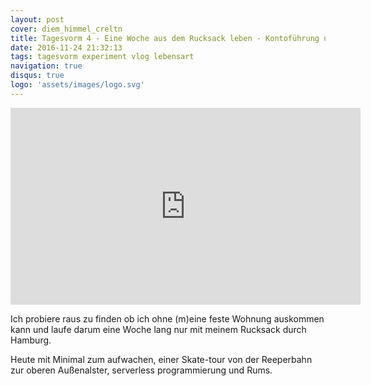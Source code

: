 ```yaml
---
layout: post
cover: diem_himmel_creltn
title: Tagesvorm 4 - Eine Woche aus dem Rucksack leben - Kontoführung und betahaus
date: 2016-11-24 21:32:13
tags: tagesvorm experiment vlog lebensart
navigation: true
disqus: true
logo: 'assets/images/logo.svg'
---
```


<iframe width="560" height="315" src="https://www.youtube.com/embed/G5EZM6v4AZ4" frameborder="0" allowfullscreen></iframe>

Ich probiere raus zu finden ob ich ohne (m)eine feste Wohnung auskommen kann und laufe darum eine Woche lang nur mit meinem Rucksack durch Hamburg.

Heute mit Minimal zum aufwachen, einer Skate-tour von der Reeperbahn zur oberen Außenalster, serverless programmierung und Rums.
